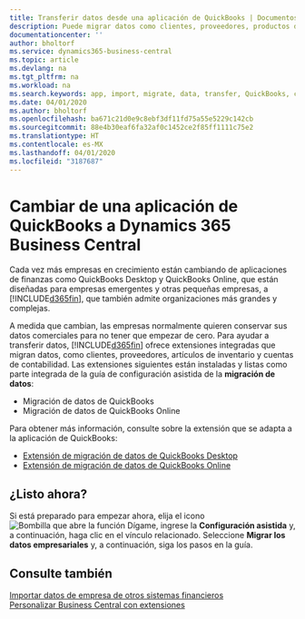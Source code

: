 ```yaml
---
title: Transferir datos desde una aplicación de QuickBooks | Documentos de Microsoft
description: Puede migrar datos como clientes, proveedores, productos de inventario y cuentas de las aplicaciones de QuickBooks a Business Central.
documentationcenter: ''
author: bholtorf
ms.service: dynamics365-business-central
ms.topic: article
ms.devlang: na
ms.tgt_pltfrm: na
ms.workload: na
ms.search.keywords: app, import, migrate, data, transfer, QuickBooks, customize
ms.date: 04/01/2020
ms.author: bholtorf
ms.openlocfilehash: ba671c21d0e9c8ebf3df11fd75a55e5229c142cb
ms.sourcegitcommit: 88e4b30eaf6fa32af0c1452ce2f85ff1111c75e2
ms.translationtype: HT
ms.contentlocale: es-MX
ms.lasthandoff: 04/01/2020
ms.locfileid: "3187687"
---
```

# <a name="changing-from-a-quickbooks-app-to-dynamics-365-business-central"></a>Cambiar de una aplicación de QuickBooks a Dynamics 365 Business Central
Cada vez más empresas en crecimiento están cambiando de aplicaciones de finanzas como QuickBooks Desktop y QuickBooks Online, que están diseñadas para empresas emergentes y otras pequeñas empresas, a [!INCLUDE[d365fin](includes/d365fin_md.md)], que también admite organizaciones más grandes y complejas. 

A medida que cambian, las empresas normalmente quieren conservar sus datos comerciales para no tener que empezar de cero. Para ayudar a transferir datos, [!INCLUDE[d365fin](includes/d365fin_md.md)] ofrece extensiones integradas que migran datos, como clientes, proveedores, artículos de inventario y cuentas de contabilidad. Las extensiones siguientes están instaladas y listas como parte integrada de la guía de configuración asistida de la **migración de datos**:

* Migración de datos de QuickBooks 
* Migración de datos de QuickBooks Online

Para obtener más información, consulte sobre la extensión que se adapta a la aplicación de QuickBooks:   

* [Extensión de migración de datos de QuickBooks Desktop](ui-extensions-quickbooks-data-migration.md)
* [Extensión de migración de datos de QuickBooks Online](ui-extensions-quickbooks-online-data-migration.md)

## <a name="ready-now"></a>¿Listo ahora?
Si está preparado para empezar ahora, elija el icono ![Bombilla que abre la función Dígame](media/ui-search/search_small.png "Dígame qué desea hacer"), ingrese la **Configuración asistida** y, a continuación, haga clic en el vínculo relacionado. Seleccione **Migrar los datos empresariales** y, a continuación, siga los pasos en la guía.

## <a name="see-also"></a>Consulte también
[Importar datos de empresa de otros sistemas financieros](across-import-data-configuration-packages.md)  
[Personalizar Business Central con extensiones](ui-extensions.md)   
